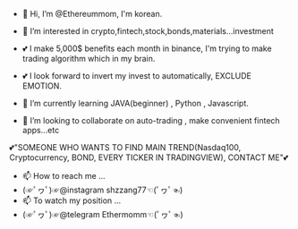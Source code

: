 - 👋 Hi, I’m @Ethereummom, I'm korean.
- 👀 I’m interested in crypto,fintech,stock,bonds,materials...investment
- 💕 I make 5,000$ benefits each month in binance, I'm trying to make trading algorithm which in my brain.
- 💕 I look forward to invert my invest to automatically, EXCLUDE EMOTION.



- 🌱 I’m currently learning JAVA(beginner) , Python , Javascript.
- 💞️ I’m looking to collaborate on auto-trading , make convenient fintech apps...etc


💕"SOMEONE WHO WANTS TO FIND MAIN TREND(Nasdaq100, Cryptocurrency, BOND, EVERY TICKER IN TRADINGVIEW), CONTACT ME"💕
- 📫 How to reach me ...
- (☞ﾟヮﾟ)☞@instagram shzzang77☜(ﾟヮﾟ☜)
- 📫 To watch my position ...
- (☞ﾟヮﾟ)☞@telegram Ethermomm☜(ﾟヮﾟ☜)

<!---
Ethereummom/Ethereummom is a ✨ special ✨ repository because its `README.md` (this file) appears on your GitHub profile.
You can click the Preview link to take a look at your changes.
--->
